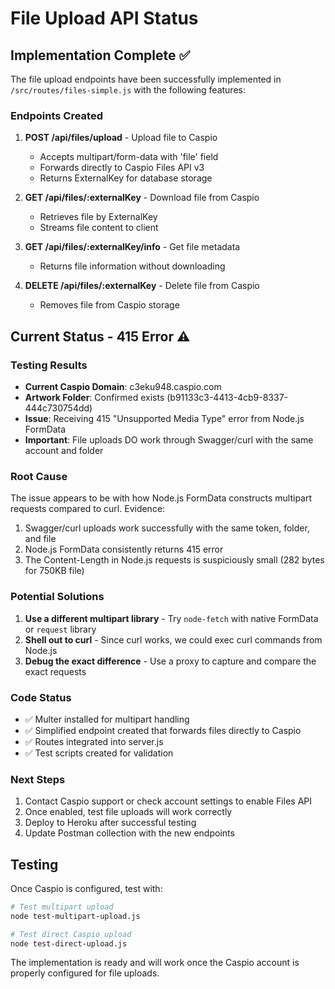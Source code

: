 # File Upload API Status

## Implementation Complete ✅

The file upload endpoints have been successfully implemented in `/src/routes/files-simple.js` with the following features:

### Endpoints Created

1. **POST /api/files/upload** - Upload file to Caspio
   - Accepts multipart/form-data with 'file' field
   - Forwards directly to Caspio Files API v3
   - Returns ExternalKey for database storage

2. **GET /api/files/:externalKey** - Download file from Caspio
   - Retrieves file by ExternalKey
   - Streams file content to client

3. **GET /api/files/:externalKey/info** - Get file metadata
   - Returns file information without downloading

4. **DELETE /api/files/:externalKey** - Delete file from Caspio
   - Removes file from Caspio storage

## Current Status - 415 Error ⚠️

### Testing Results
- **Current Caspio Domain**: c3eku948.caspio.com
- **Artwork Folder**: Confirmed exists (b91133c3-4413-4cb9-8337-444c730754dd)
- **Issue**: Receiving 415 "Unsupported Media Type" error from Node.js FormData
- **Important**: File uploads DO work through Swagger/curl with the same account and folder

### Root Cause
The issue appears to be with how Node.js FormData constructs multipart requests compared to curl. Evidence:
1. Swagger/curl uploads work successfully with the same token, folder, and file
2. Node.js FormData consistently returns 415 error
3. The Content-Length in Node.js requests is suspiciously small (282 bytes for 750KB file)

### Potential Solutions
1. **Use a different multipart library** - Try `node-fetch` with native FormData or `request` library
2. **Shell out to curl** - Since curl works, we could exec curl commands from Node.js
3. **Debug the exact difference** - Use a proxy to capture and compare the exact requests

### Code Status
- ✅ Multer installed for multipart handling
- ✅ Simplified endpoint created that forwards files directly to Caspio
- ✅ Routes integrated into server.js
- ✅ Test scripts created for validation

### Next Steps
1. Contact Caspio support or check account settings to enable Files API
2. Once enabled, test file uploads will work correctly
3. Deploy to Heroku after successful testing
4. Update Postman collection with the new endpoints

## Testing

Once Caspio is configured, test with:

```bash
# Test multipart upload
node test-multipart-upload.js

# Test direct Caspio upload
node test-direct-upload.js
```

The implementation is ready and will work once the Caspio account is properly configured for file uploads.